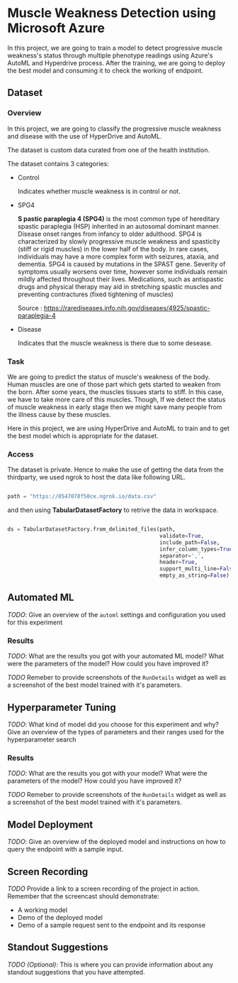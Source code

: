 # Muscle Weakness Detection using Microsoft Azure

In this project, we are going to train a model to detect progressive muscle weakness's status through multiple phenotype readings using Azure's AutoML and Hyperdrive process. After the training, we are going to deploy the best model and consuming it to check the working of endpoint.

## Dataset
### Overview

In this project, we are going to classify the progressive muscle weakness and disease with the use of HyperDrive and AutoML.

The dataset is custom data curated from one of the health institution.

The dataset contains 3 categories:
- Control
    
    Indicates whether muscle weakness is in control or not.
    
    
- SPG4
    
    **S pastic paraplegia 4 (SPG4)** is the most common type of hereditary spastic paraplegia (HSP) inherited in an autosomal dominant manner. Disease onset ranges from infancy to older adulthood. SPG4 is characterized by slowly progressive muscle weakness and spasticity (stiff or rigid muscles) in the lower half of the body. In rare cases, individuals may have a more complex form with seizures, ataxia, and dementia. SPG4 is caused by mutations in the SPAST gene. Severity of symptoms usually worsens over time, however some individuals remain mildly affected throughout their lives. Medications, such as antispastic drugs and physical therapy may aid in stretching spastic muscles and preventing contractures (fixed tightening of muscles) 
    
    Source : https://rarediseases.info.nih.gov/diseases/4925/spastic-paraplegia-4
    
    
- Disease
   
   Indicates that the muscle weakness is there due to some desease.


### Task
We are going to predict the status of muscle's weakness of the body. Human muscles are one of those part which gets started to weaken from the born. After some years, the muscles tissues starts to stiff. In  this case, we have to take more care of this muscles. Though, If we detect the status of muscle weakness in early stage then we might save many people from the illness cause by these muscles.

Here in this project, we are using HyperDrive and AutoML to train and to get the best model which is appropriate for the dataset.

### Access
The dataset is private. Hence to make the use of getting the data from the thirdparty, we used ngrok to host the data like following URL.
```python

path = "https://0547078f50ce.ngrok.io/data.csv"

```
and then using **TabularDatasetFactory** to retrive the data in workspace.

```python

ds = TabularDatasetFactory.from_delimited_files(path,
                                                validate=True,
                                                include_path=False,
                                                infer_column_types=True,
                                                separator=',',
                                                header=True,
                                                support_multi_line=False,
                                                empty_as_string=False)
```

## Automated ML
*TODO*: Give an overview of the `automl` settings and configuration you used for this experiment

### Results
*TODO*: What are the results you got with your automated ML model? What were the parameters of the model? How could you have improved it?

*TODO* Remeber to provide screenshots of the `RunDetails` widget as well as a screenshot of the best model trained with it's parameters.

## Hyperparameter Tuning
*TODO*: What kind of model did you choose for this experiment and why? Give an overview of the types of parameters and their ranges used for the hyperparameter search


### Results
*TODO*: What are the results you got with your model? What were the parameters of the model? How could you have improved it?

*TODO* Remeber to provide screenshots of the `RunDetails` widget as well as a screenshot of the best model trained with it's parameters.

## Model Deployment
*TODO*: Give an overview of the deployed model and instructions on how to query the endpoint with a sample input.

## Screen Recording
*TODO* Provide a link to a screen recording of the project in action. Remember that the screencast should demonstrate:
- A working model
- Demo of the deployed  model
- Demo of a sample request sent to the endpoint and its response

## Standout Suggestions
*TODO (Optional):* This is where you can provide information about any standout suggestions that you have attempted.

